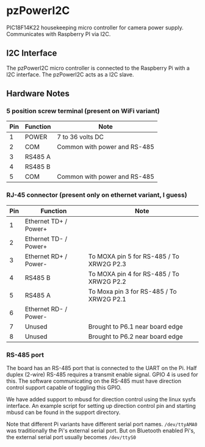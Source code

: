 # pzPowerI2C
PIC18F14K22 housekeeping micro controller for camera power supply. Communicates with Raspberry PI via I2C.

## I2C Interface

The pzPowerI2C micro controller is connected to the Raspberry Pi with a I2C interface. The pzPowerI2C acts as a I2C slave.

## Hardware Notes

### 5 position screw terminal (present on WiFi variant)

Pin | Function | Note
---|---|---
1|POWER|7 to 36 volts DC
2|COM|Common with power and RS-485
3|RS485 A|
4|RS485 B|
5|COM|Common with power and RS-485

### RJ-45 connector (present only on ethernet variant, I guess)

Pin | Function | Note
---|---|---
1|Ethernet TD+ / Power+|
2|Ethernet TD- / Power+|
3|Ethernet RD+ / Power-| To MOXA pin 5 for RS-485 / To XRW2G P2.3
4|RS485 B|To MOXA pin 4 for RS-485 / To XRW2G P2.2
5|RS485 A|To Moxa pin 3 for RS-485 / To XRW2G P2.1
6|Ethernet RD- / Power-|
7|Unused|Brought to P6.1 near board edge
8|Unused|Brought to P6.2 near board edge

### RS-485 port
The board has an RS-485 port that is connected to the UART on the Pi. Half duplex (2-wire) RS-485 requires a transmit enable signal. GPIO 4 is used for this. The software communicating on the RS-485 must have direction control support capable of toggling this GPIO.

We have added support to mbusd for direction control using the linux sysfs interface. An example script for setting up direction control pin and starting
mbusd can be found in the support directory.

Note that different Pi variants have different serial port names. `/dev/ttyAMA0` was traditionally the Pi's external serial port. But on Bluetooth enabled
Pi's, the external serial port usually becomes `/dev/ttyS0`

